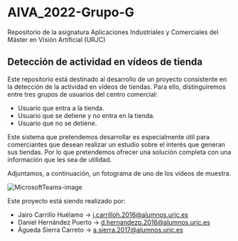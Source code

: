 # AIVA_2022-Grupo-G
Repositorio de la asignatura Aplicaciones Industriales y Comerciales del Máster en Visión Artificial (URJC)

## Detección de actividad en vídeos de tienda
Este repositorio está destinado al desarrollo de un proyecto consistente en la detección de la actividad en vídeos de tiendas. Para ello, distinguiremos entre tres grupos de usuarios del centro comercial:
  - Usuario que entra a la tienda.
  - Usuario que se detiene y no entra en la tienda.
  - Usuario que no se detiene.

Este sistema que pretendemos desarrollar es especialmente útil para comerciantes que desean realizar un estudio sobre el interés que generan sus tiendas. Por lo que pretendemos ofrecer una solución completa con una información que les sea de utilidad.

Adjuntamos, a continuación, un fotograma de uno de los vídeos de muestra.

![MicrosoftTeams-image](https://user-images.githubusercontent.com/50777475/159759097-5dd14399-462b-469c-906b-d2053bc64d24.png)


Este proyecto está siendo realizado por: 
  - Jairo Carrillo Huélamo &#8594; j.carrilloh.2016@alumnos.urjc.es
  - Daniel Hernández Puerto &#8594; d.hernandezp.2016@alumnos.urjc.es
  - Águeda Sierra Carreto &#8594; a.sierra.2017@alumnos.urjc.es

